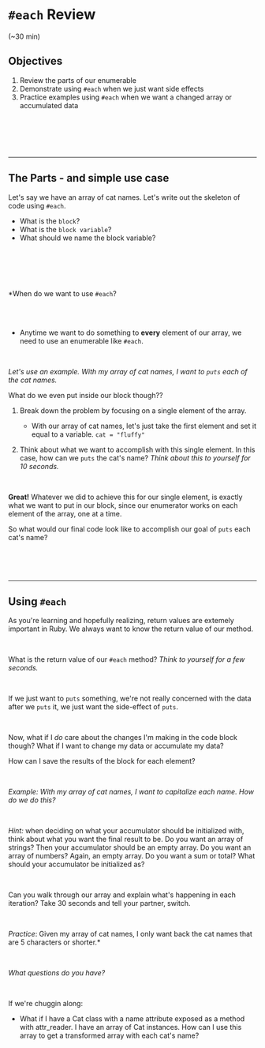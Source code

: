 # `#each` Review
(~30 min)

## Objectives
1. Review the parts of our enumerable
1. Demonstrate using `#each` when we just want side effects
1. Practice examples using `#each` when we want a changed array or accumulated data

<br/>
<br/>
<br/>
<br/>

---
## The Parts - and simple use case

Let's say we have an array of cat names. Let's write out the skeleton of code using `#each`.

- What is the `block`? 
- What is the `block variable`?
- What should we name the block variable?

<br/>
<br/>
<br/>
<br/>

*When do we want to use `#each`?

<br/>
<br/>


- Anytime we want to do something to **every** element of our array, we need to use an enumerable like `#each`.

<br/>

*Let's use an example. With my array of cat names, I want to `puts` each of the cat names.*

What do we even put inside our block though??
1. Break down the problem by focusing on a single element of the array.

    - With our array of cat names, let's just take the first element and set it equal to a variable.
`cat = "fluffy"`

2. Think about what we want to accomplish with this single element. In this case, how can we `puts` the cat's name?  *Think about this to yourself for 10 seconds.*


<br/>

**Great!** Whatever we did to achieve this for our single element, is exactly what we want to put in our block, since our enumerator works on each element of the array, one at a time.

So what would our final code look like to accomplish our goal of `puts` each cat's name?

<br/>
<br/>

<br/>



---
## Using `#each`

As you're learning and hopefully realizing, return values are extemely important in Ruby. We always want to know the return value of our method. 

<br/>

What is the return value of our `#each` method? *Think to yourself for a few seconds.*

<br/>

If we just want to `puts` something, we're not really concerned with the data after we `puts` it, we just want the side-effect of `puts`.

<br/>


Now, what if I _do_ care about the changes I'm making in the code block though?
What if I want to change my data or accumulate my data? 

How can I save the results of the block for each element?

<br/>


*Example: With my array of cat names, I want to capitalize each name. How do we do this?*


<br/>

*Hint:* when deciding on what your accumulator should be initialized with, think about what you want the final result to be. Do you want an array of strings? Then your accumulator should be an empty array. Do you want an array of numbers? Again, an empty array. Do you want a sum or total? What should your accumulator be initialized as?

<br/>

Can you walk through our array and explain what's happening in each iteration? Take 30 seconds and tell your partner, switch.

<br/>

*Practice*: Given my array of cat names, I only want back the cat names that are 5 characters or shorter.*

<br/>


*What questions do you have?*

<br/>

If we're chuggin along:
- What if I have a Cat class with a name attribute exposed as a method with attr_reader. I have an array of Cat instances. How can I use this array to get a transformed array with each cat's name?